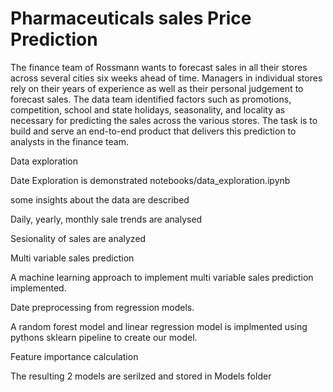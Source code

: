 # Pharmaceuticals sales Price Prediction

The finance team of Rossmann wants to forecast sales in all their stores across several cities six weeks 
ahead of time. Managers in individual stores rely on their years of experience as well as their personal 
judgement to forecast sales. The data team identified factors such as promotions, competition, school 
and state holidays, seasonality, and locality as necessary for predicting the sales across the various 
stores. The task is to build and serve an end-to-end product that delivers this prediction to analysts in 
the finance team.

   Data exploration

Date Exploration is demonstrated notebooks/data_exploration.ipynb

some insights about the data are described

Daily, yearly, monthly sale trends are analysed

Sesionality of sales are analyzed

   Multi variable sales prediction 

A machine learning approach to implement multi variable sales prediction implemented.

Date preprocessing from regression models.

A random forest model and linear regression model is implmented using pythons sklearn pipeline to create our model.

Feature importance calculation

The resulting 2 models are serilzed and stored in Models folder
